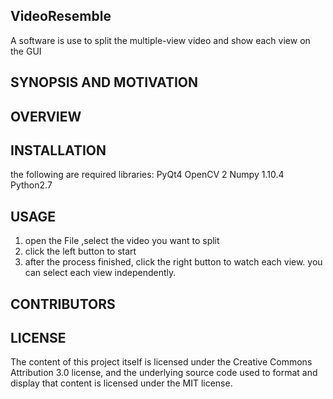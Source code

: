 ##  VideoResemble

A software is use to split the multiple-view video and show each view on the GUI

## SYNOPSIS AND MOTIVATION



## OVERVIEW


## INSTALLATION
the following are required libraries:
PyQt4 
OpenCV 2
Numpy 1.10.4
Python2.7


## USAGE
1. open the File ,select the video you want to split
2. click the left button to start 
3. after the process finished,  click the right button to watch each view. 
you can select each view independently. 

## CONTRIBUTORS




## LICENSE

The content of this project itself is licensed under the Creative Commons Attribution 3.0 license, and the underlying source code used to format and display that content is licensed under the MIT license.
